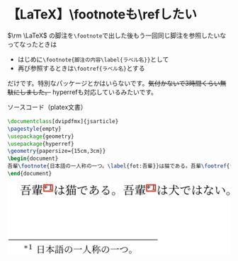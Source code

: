 <script src="main.js"></script>

<script type="text/javascript" id="MathJax-script" async=""
src="https://cdn.jsdelivr.net/npm/mathjax@3/es5/tex-mml-chtml.js">
</script>
<script>
MathJax = {
loader: { load: ['[tex]/physics', '[tex]/newcommand', '[tex]/mathtools'] },
tex: {
inlineMath: [['$', '$'], ['\(', '\)']],
packages: { '[+]': ['physics', 'newcommand', 'mathtools'] },
},
chtml: {
matchFontHeight: false
}
};
</script>

<!-- <style>
img{
max-height:10vh;
max-width:100%;
}
video{
max-height:10vh;
max-width:100%;
}
</style> -->




# 【LaTeX】\footnoteも\refしたい

$\rm \LaTeX$ の脚注を`\footnote`で出した後もう一回同じ脚注を参照したいなってなったときは

- はじめに`\footnote{脚注の内容\label{ラベル名}}`として
- 再び参照するときは`\footref{ラベル名}`とする

だけです。特別なパッケージとかはいらないです。~~気付かないで3時間くらい無駄にしました。~~ hyperrefも対応しているみたいです。

ソースコード（platex文書）

```latex
\documentclass[dvipdfmx]{jsarticle}
\pagestyle{empty}
\usepackage{geometry}
\usepackage{hyperref}
\geometry{papersize={15cm,3cm}}
\begin{document}
吾輩\footnote{日本語の一人称の一つ。\label{fot:吾輩}}は猫である。吾輩\footref{fot:吾輩}は犬ではない。
\end{document}
```



<!-- <div style="text-align:center">
<img src="footref_sfiles/footref.jpg">
</div> -->
![](footref_sfiles/footref.jpg)






















